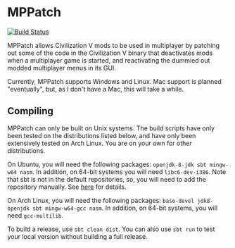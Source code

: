 MPPatch
=======

[![Build Status](https://lymia.moe/jenkins/job/MPPatch/badge/icon)](https://lymia.moe/jenkins/job/MPPatch/)

MPPatch allows Civilization V mods to be used in multiplayer by patching out some of the code in the Civilization V
binary that deactivates mods when a multiplayer game is started, and reactivating the dummied out modded multiplayer
menus in its GUI.

Currently, MPPatch supports Windows and Linux. Mac support is planned "eventually", but, as I don't have a Mac, this
will take a while. 

Compiling
---------

MPPatch can only be built on Unix systems. The build scripts have only been tested on the distributions listed below,
and have only been extensively tested on Arch Linux. You are on your own for other distributions.

On Ubuntu, you will need the following packages: `openjdk-8-jdk sbt mingw-w64 nasm`. In addition, on 64-bit systems you
will need `libc6-dev-i386`. Note that sbt is not in the default repositories, so, you will need to add the repository
manually. See [here](http://www.scala-sbt.org/0.13/tutorial/Installing-sbt-on-Linux.html) for details.

On Arch Linux, you will need the following packages: `base-devel jdk8-openjdk sbt mingw-w64-gcc nasm`. In addition, on
64-bit systems, you will need `gcc-multilib`.

To build a release, use `sbt clean dist`. You can also use `sbt run` to test your local version without building a full
release.
